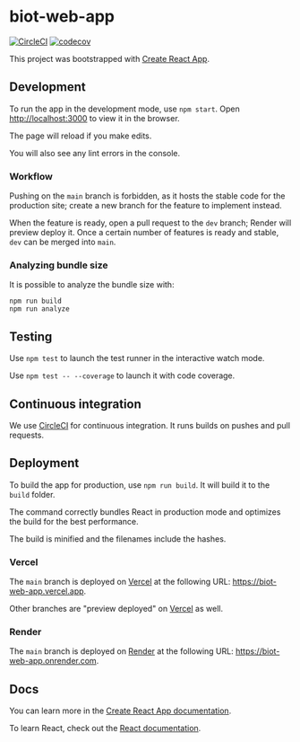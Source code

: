 # biot-web-app

[![CircleCI](https://circleci.com/gh/B-IoT/biot-nurse-frontend.svg?branch=dev&circle-token=f0214b2600b79aa2afcf93e06d3e0d9780af2f84)](https://app.circleci.com/pipelines/github/B-IoT)
[![codecov](https://codecov.io/gh/B-IoT/biot-nurse-frontend/branch/dev/graph/badge.svg?token=95DXEPZ7G8)](https://codecov.io/gh/B-IoT/biot-nurse-frontend)

This project was bootstrapped with [Create React App](https://github.com/facebook/create-react-app).

## Development

To run the app in the development mode, use `npm start`. Open [http://localhost:3000](http://localhost:3000) to view it in the browser.

The page will reload if you make edits.

You will also see any lint errors in the console.

### Workflow

Pushing on the `main` branch is forbidden, as it hosts the stable code for the production site; create a new branch for the feature to implement instead.

When the feature is ready, open a pull request to the `dev` branch; Render will preview deploy it. Once a certain number of features is ready and stable, `dev` can be merged into `main`.

### Analyzing bundle size

It is possible to analyze the bundle size with:

```shell
npm run build
npm run analyze
```

## Testing

Use `npm test` to launch the test runner in the interactive watch mode.

Use `npm test -- --coverage` to launch it with code coverage.

## Continuous integration

We use [CircleCI](https://app.circleci.com/pipelines/github/B-IoT) for continuous integration. It runs builds on pushes and pull requests.

## Deployment

To build the app for production, use `npm run build`. It will build it to the `build` folder.

The command correctly bundles React in production mode and optimizes the build for the best performance.

The build is minified and the filenames include the hashes.

### Vercel

The `main` branch is deployed on [Vercel](https://vercel.com/b-iot/biot-web-app) at the following URL: <https://biot-web-app.vercel.app>.

Other branches are "preview deployed" on [Vercel](https://vercel.com/b-iot/biot-web-app) as well.

### Render

The `main` branch is deployed on [Render](https://dashboard.render.com/static/srv-bui2h4qpp1jgqvkc4b40) at the following URL: <https://biot-web-app.onrender.com>.

## Docs

You can learn more in the [Create React App documentation](https://facebook.github.io/create-react-app/docs/getting-started).

To learn React, check out the [React documentation](https://reactjs.org/).
